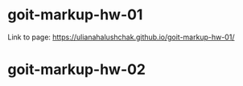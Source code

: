 # goit-markup-hw-01
Link to page: https://ulianahalushchak.github.io/goit-markup-hw-01/
# goit-markup-hw-02
